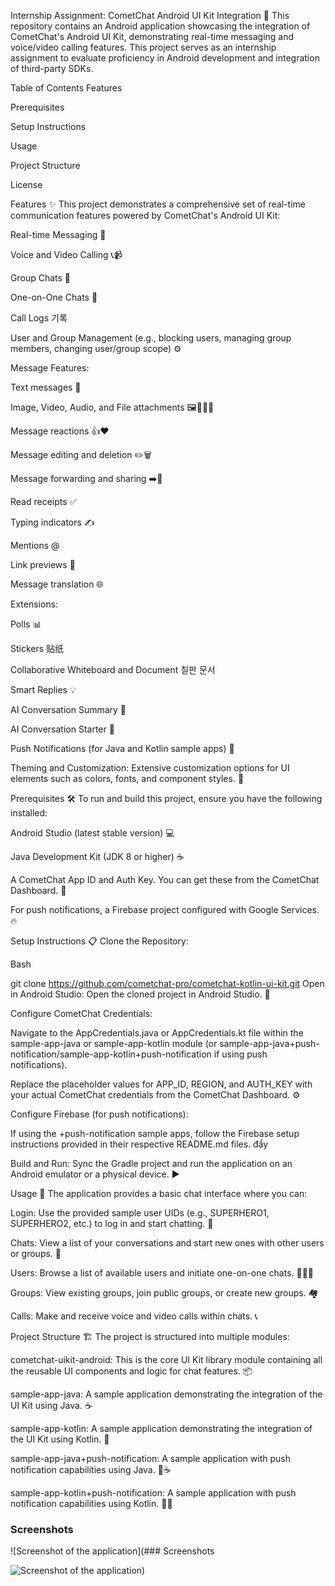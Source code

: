 Internship Assignment: CometChat Android UI Kit Integration 🚀
This repository contains an Android application showcasing the integration of CometChat's Android UI Kit, demonstrating real-time messaging and voice/video calling features. This project serves as an internship assignment to evaluate proficiency in Android development and integration of third-party SDKs.

Table of Contents
Features

Prerequisites

Setup Instructions

Usage

Project Structure

License

Features ✨
This project demonstrates a comprehensive set of real-time communication features powered by CometChat's Android UI Kit:

Real-time Messaging 💬

Voice and Video Calling 📞📹

Group Chats 👥

One-on-One Chats 👤

Call Logs 기록

User and Group Management (e.g., blocking users, managing group members, changing user/group scope) ⚙️

Message Features:

Text messages 📝

Image, Video, Audio, and File attachments 🖼️🎥🎵📁

Message reactions 👍❤️

Message editing and deletion ✏️🗑️

Message forwarding and sharing ➡️🔗

Read receipts ✅

Typing indicators ✍️

Mentions @

Link previews 🔗

Message translation 🌐

Extensions:

Polls 📊

Stickers 贴纸

Collaborative Whiteboard and Document 칠판 문서

Smart Replies 💡

AI Conversation Summary 🧠

AI Conversation Starter 🚀

Push Notifications (for Java and Kotlin sample apps) 🔔

Theming and Customization: Extensive customization options for UI elements such as colors, fonts, and component styles. 🎨

Prerequisites 🛠️
To run and build this project, ensure you have the following installed:

Android Studio (latest stable version) 💻

Java Development Kit (JDK 8 or higher) ☕

A CometChat App ID and Auth Key. You can get these from the CometChat Dashboard. 🔑

For push notifications, a Firebase project configured with Google Services. 🔥

Setup Instructions 📋
Clone the Repository:

Bash

git clone https://github.com/cometchat-pro/cometchat-kotlin-ui-kit.git
Open in Android Studio:
Open the cloned project in Android Studio. 📂

Configure CometChat Credentials:

Navigate to the AppCredentials.java or AppCredentials.kt file within the sample-app-java or sample-app-kotlin module (or sample-app-java+push-notification/sample-app-kotlin+push-notification if using push notifications).

Replace the placeholder values for APP_ID, REGION, and AUTH_KEY with your actual CometChat credentials from the CometChat Dashboard. ⚙️

Configure Firebase (for push notifications):

If using the +push-notification sample apps, follow the Firebase setup instructions provided in their respective README.md files.  đẩy

Build and Run:
Sync the Gradle project and run the application on an Android emulator or a physical device. ▶️

Usage 🚀
The application provides a basic chat interface where you can:

Login: Use the provided sample user UIDs (e.g., SUPERHERO1, SUPERHERO2, etc.) to log in and start chatting. 🚪

Chats: View a list of your conversations and start new ones with other users or groups. 💬

Users: Browse a list of available users and initiate one-on-one chats. 🧑‍🤝‍🧑

Groups: View existing groups, join public groups, or create new groups. 🏘️

Calls: Make and receive voice and video calls within chats. 📞

Project Structure 🏗️
The project is structured into multiple modules:

cometchat-uikit-android: This is the core UI Kit library module containing all the reusable UI components and logic for chat features. 📦

sample-app-java: A sample application demonstrating the integration of the UI Kit using Java. ☕

sample-app-kotlin: A sample application demonstrating the integration of the UI Kit using Kotlin. 🧳

sample-app-java+push-notification: A sample application with push notification capabilities using Java. 🔔☕

sample-app-kotlin+push-notification: A sample application with push notification capabilities using Kotlin. 🔔🧳

### Screenshots

![Screenshot of the application](### Screenshots

![Screenshot of the application](Screenshot_20250625_172202.jpg))

